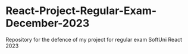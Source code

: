 # React-Project-Regular-Exam-December-2023
Repository for the defence of my project for regular exam SoftUni React 2023
